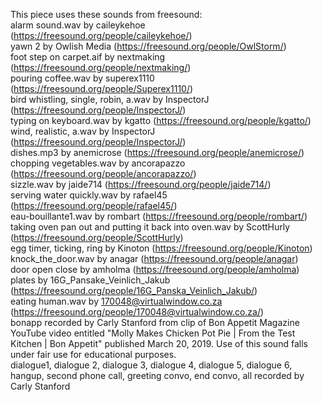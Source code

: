 This piece uses these sounds from freesound:
<br/>alarm sound.wav by caileykehoe (https://freesound.org/people/caileykehoe/)
<br/>yawn 2 by Owlish Media (https://freesound.org/people/OwlStorm/)
<br/>foot step on carpet.aif by nextmaking (https://freesound.org/people/nextmaking/)
<br/>pouring coffee.wav by superex1110 (https://freesound.org/people/Superex1110/)
<br/>bird whistling, single, robin, a.wav by InspectorJ (https://freesound.org/people/InspectorJ/)
<br/>typing on keyboard.wav by kgatto (https://freesound.org/people/kgatto/)
<br/>wind, realistic, a.wav by InspectorJ (https://freesound.org/people/InspectorJ/)
<br/>dishes.mp3 by anemicrose (https://freesound.org/people/anemicrose/)
<br/>chopping vegetables.wav by ancorapazzo (https://freesound.org/people/ancorapazzo/)
<br/>sizzle.wav by jaide714 (https://freesound.org/people/jaide714/)
<br/>serving water quickly.wav by rafael45 (https://freesound.org/people/rafael45/)
<br/>eau-bouillante1.wav by rombart (https://freesound.org/people/rombart/)
<br/>taking oven pan out and putting it back into oven.wav by ScottHurly (https://freesound.org/people/ScottHurly)
<br/>egg timer, ticking, ring by Kinoton (https://freesound.org/people/Kinoton)
<br/>knock_the_door.wav by anagar (https://freesound.org/people/anagar)
<br/>door open close by amholma (https://freesound.org/people/amholma)
<br/>plates by 16G_Pansake_Veinlich_Jakub (https://freesound.org/people/16G_Panska_Veinlich_Jakub/)
<br/>eating human.wav by 170048@virtualwindow.co.za (https://freesound.org/people/170048@virtualwindow.co.za/)
<br/>bonapp recorded by Carly Stanford from clip of Bon Appetit Magazine YouTube video entitled "Molly Makes Chicken Pot Pie | From the Test Kitchen | Bon Appetit" published March 20, 2019. Use of this sound falls under fair use for educational purposes. 
<br/>dialogue1, dialogue 2, dialogue 3, dialogue 4, dialogue 5, dialogue 6, hangup, second phone call, greeting convo, end convo, all recorded by Carly Stanford
